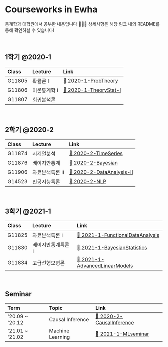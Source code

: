 # Courseworks in Ewha  
통계학과 대학원에서 공부한 내용입니다 👩🏻‍🎓 상세사항은 해당 링크 내의 README를 통해 확인하실 수 있습니다! 

<br> 

## 1학기 @2020-1
|Class|Lecture|Link|
|:-|:-|:-|
|G11805|확률론 I|[📂 2020-1-ProbTheory](https://github.com/jbeen2/Today-I-Learned/tree/main/2020-1-ProbTheory)|
|G11806|이론통계학 I|[📂 2020-1-TheoryStat-I](https://github.com/jbeen2/Today-I-Learned/tree/main/2020-1-TheoryStat-I)|
|G11807|회귀분석론||

<br> 

## 2학기 @2020-2
|Class|Lecture|Link|
|:-|:-|:-|
|G11874|시계열분석|[📂 2020-2-TimeSeries](https://github.com/jbeen2/Today-I-Learned/tree/main/2020-2-TimeSeries)|
|G11876|베이지안통계|[📂 2020-2-Bayesian](https://github.com/jbeen2/Today-I-Learned/tree/main/2020-2-Bayesian)|
|G11906|자료분석특론 II|[📂 2020-2-DataAnalysis-II](https://github.com/jbeen2/Today-I-Learned/tree/main/2020-2-DataAnalysis-II)|
|G14523|인공지능특론|[📂 2020-2-NLP](https://github.com/jbeen2/Today-I-Learned/tree/main/2020-2-NLP)|


<br> 

## 3학기 @2021-1
|Class|Lecture|Link|
|:-|:-|:-|
|G11825|자료분석특론 I|[📂 2021-1-FunctionalDataAnalysis](https://github.com/jbeen2/Today-I-Learned/tree/main/2021-1-FunctionalDataAnalysis)|
|G11830|베이지안통계특론 I|[📂 2021-1-BayesianStatistics](https://github.com/jbeen2/Today-I-Learned/tree/main/2021-1-BayesianStatistics)|
|G11834|고급선형모형론|[📂 2021-1-AdvancedLinearModels](https://github.com/jbeen2/Today-I-Learned/tree/main/2021-1-AdvancedLinearModels)|

<br> 

## Seminar
|Term|Topic|Link|
|:-|:-|:-|
|'20.09 ~ '20.12|Causal Inference|[📂 2020-2-CausalInference](https://github.com/jbeen2/Today-I-Learned/tree/main/2020-2-CausalInference)|
|'21.01 ~ '21.02|Machine Learning|[📂 2021-1-MLseminar](https://github.com/jbeen2/Today-I-Learned/tree/main/2021-1-MLseminar)|

<br> 


